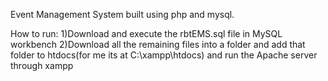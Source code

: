 Event Management System built using php and mysql.

How to run:
1)Download and execute the rbtEMS.sql file in MySQL workbench
2)Download all the remaining files into a folder and add that folder to htdocs(for me its at C:\xampp\htdocs) and run the Apache server through xampp

